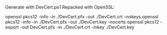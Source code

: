 Generate with DevCert.ps1
Repacked with OpenSSL:

openssl pkcs12 -info -in ./DevCert.pfx -out ./DevCert.crt -nokeys
openssl pkcs12 -info -in ./DevCert.pfx -out ./DevCert.key -nocerts
openssl pkcs12 -export -out DevCert.pfx -in ./DevCert.crt -inkey ./DevCert.key
